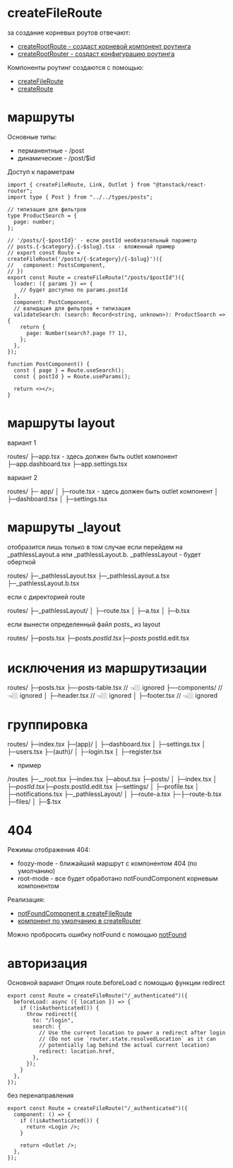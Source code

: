# createFileRoute

за создание корневых роутов отвечают:

- [createRootRoute - создаст корневой компонент роутинга](./functions/createRootRoute.md)
- [createRootRouter - создаст конфигурацию роутинга](./functions/createRootRouter.md)

Компоненты роутинг создаются с помощью:

- [createFileRoute](./functions/createFileRoute.md)
- [createRoute](./functions/createRoute.md)

# маршруты

Основные типы:

- перманентные - /post
- динамические - /post/$id

Доступ к параметрам

```tsx
import { createFileRoute, Link, Outlet } from "@tanstack/react-router";
import type { Post } from "../../types/posts";

// типизация для фильтров
type ProductSearch = {
  page: number;
};

// '/posts/{-$postId}' - если postId необязательный параметр
// posts.{-$category}.{-$slug}.tsx - вложенный пример
// export const Route = createFileRoute('/posts/{-$category}/{-$slug}')({
//   component: PostsComponent,
// })
export const Route = createFileRoute("/posts/$postId")({
  loader: ({ params }) => {
    // будет доступно по params.postId
  },
  component: PostComponent,
  // валидация для фильтров + типизация
  validateSearch: (search: Record<string, unknown>): ProductSearch => {
    return {
      page: Number(search?.page ?? 1),
    };
  },
});

function PostComponent() {
  const { page } = Route.useSearch();
  const { postId } = Route.useParams();

  return <></>;
}
```

# маршруты layout

вариант 1

routes/
├─app.tsx - здесь должен быть outlet компонент
├─app.dashboard.tsx
├─app.settings.tsx

вариант 2

routes/
├─ app/
│ ├─route.tsx - здесь должен быть outlet компонент
│ ├─dashboard.tsx
│ ├─settings.tsx

# маршруты \_layout

отобразится лишь только в том случае если перейдем на \_pathlessLayout.a или \_pathlessLayout.b. \_pathlessLayout - будет оберткой

routes/
├─_pathlessLayout.tsx
├─_pathlessLayout.a.tsx
├─_pathlessLayout.b.tsx

если с директорией route

routes/
├─_pathlessLayout/
│ ├─route.tsx
│ ├─a.tsx
│ ├─b.tsx

если вынести определенный файл posts\_ из layout

routes/
├─posts.tsx
├─posts.$postId.tsx
├─posts_.$postId.edit.tsx

# исключения из маршрутизации

routes/
├─posts.tsx
├─-posts-table.tsx // 👈🏼 ignored
├─-components/ // 👈🏼 ignored
│ ├─header.tsx // 👈🏼 ignored
│ ├─footer.tsx // 👈🏼 ignored

# группировка

routes/
├─index.tsx
├─(app)/
│ ├─dashboard.tsx
│ ├─settings.tsx
│ ├─users.tsx
├─(auth)/
│ ├─login.tsx
│ ├─register.tsx

- пример

/routes
├─\_\_root.tsx
├─index.tsx
├─about.tsx
├─posts/
│ ├─index.tsx
│ ├─$postId.tsx
├─posts.$postId.edit.tsx
├─settings/
│ ├─profile.tsx
│ ├─notifications.tsx
├─_pathlessLayout/
│ ├─route-a.tsx
├─├─route-b.tsx
├─files/
│ ├─$.tsx

# 404

Режимы отображения 404:

- foozy-mode - ближайший маршрут с компонентом 404 (по умолчанию)
- root-mode - все будет обработано notFoundComponent корневым компонентом

Реализация:

- [notFoundComponent в createFileRoute](./functions/createFileRoute.md)
- [компонент по умолчанию в createRouter](./functions/createRouter.md)

Можно пробросить ошибку notFound с помощью [notFound](./functions/notFound.md)

# авторизация

Основной вариант Опция route.beforeLoad c помощью функции redirect

```tsx
export const Route = createFileRoute("/_authenticated")({
  beforeLoad: async ({ location }) => {
    if (!isAuthenticated()) {
      throw redirect({
        to: "/login",
        search: {
          // Use the current location to power a redirect after login
          // (Do not use `router.state.resolvedLocation` as it can
          // potentially lag behind the actual current location)
          redirect: location.href,
        },
      });
    }
  },
});
```

без перенаправления

```tsx
export const Route = createFileRoute("/_authenticated")({
  component: () => {
    if (!isAuthenticated()) {
      return <Login />;
    }

    return <Outlet />;
  },
});
```
